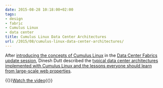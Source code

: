 ```yaml
---
date: 2015-08-28 10:18:00+02:00
tags:
- design
- fabric
- Cumulus Linux
- data center
title: Cumulus Linux Data Center Architectures
url: /2015/08/cumulus-linux-data-center-architectures/
---
```

After [introducing the concepts of Cumulus Linux](/2015/08/video-what-is-cumulus-linux-all-about/) in the [Data Center Fabrics update session](http://www.ipspace.net/Data_Center_Fabrics_Update), Dinesh Dutt described the [typical data center architectures implemented with Cumulus Linux and the lessons everyone should learn from large-scale web properties](https://my.ipspace.net/bin/get/DCFabric/M81%20-%20Cumulus%20Linux%20Data%20Center%20Architectures.mp4).

{{<jump>}}[Watch the video](https://my.ipspace.net/bin/get/DCFabric/M81%20-%20Cumulus%20Linux%20Data%20Center%20Architectures.mp4){{</jump>}}
